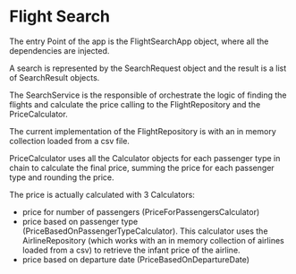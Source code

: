 Flight Search
=============

The entry Point of the app is the FlightSearchApp object, where all the dependencies are injected.

A search is represented by the SearchRequest object and the result is a list of SearchResult objects.

The SearchService is the responsible of orchestrate the logic of finding the flights and calculate the price calling to the FlightRepository and the PriceCalculator.

The current implementation of the FlightRepository is with an in memory collection loaded from a csv file.

PriceCalculator uses all the Calculator objects for each passenger type in chain to calculate the final price, summing the price for each passenger type and rounding the price.

The price is actually calculated with 3 Calculators:
- price for number of passengers (PriceForPassengersCalculator)
- price based on passenger type (PriceBasedOnPassengerTypeCalculator). This calculator uses the AirlineRepository (which works with an in memory collection of airlines loaded from a csv) to retrieve the infant price of the airline.
- price based on departure date (PriceBasedOnDepartureDate)
